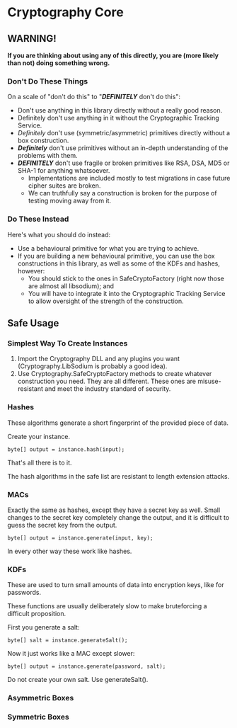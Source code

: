 # Cryptography Core

## WARNING!

**If you are thinking about using any of this directly, you are (more likely than not) doing something wrong.**



### Don't Do These Things

On a scale of "don't do this" to "***DEFINITELY*** don't do this":

- Don't use anything in this library directly without a really good reason.
- Definitely don't use anything in it without the Cryptographic Tracking Service.
- *Definitely* don't use (symmetric/asymmetric) primitives directly without a box construction.
- ***Definitely*** don't use primitives without an in-depth understanding of the problems with them.
- ***DEFINITELY*** don't use fragile or broken primitives like RSA, DSA, MD5 or SHA-1 for anything whatsoever.
  - Implementations are included mostly to test migrations in case future cipher suites are broken.
  - We can truthfully say a construction is broken for the purpose of testing moving away from it.



### Do These Instead

Here's what you should do instead:

- Use a behavioural primitive for what you are trying to achieve.
- If you are building a new behavioural primitive, you can use the box constructions in this library, as well as some of the KDFs and hashes, however:
  - You should stick to the ones in SafeCryptoFactory (right now those are almost all libsodium); and
  - You will have to integrate it into the Cryptographic Tracking Service to allow oversight of the strength of the construction.



## Safe Usage

### Simplest Way To Create Instances

1. Import the Cryptography DLL and any plugins you want (Cryptography.LibSodium is probably a good idea).
2. Use Cryptography.SafeCryptoFactory methods to create whatever construction you need. They are all different. These ones are misuse-resistant and meet the industry standard of security.

### Hashes

These algorithms generate a short fingerprint of the provided piece of data.

Create your instance.

`byte[] output = instance.hash(input);`

That's all there is to it.

The hash algorithms in the safe list are resistant to length extension attacks.

### MACs

Exactly the same as hashes, except they have a secret key as well. Small changes to the secret key completely change the output, and it is difficult to guess the secret key from the output.

`byte[] output = instance.generate(input, key);`

In every other way these work like hashes.

### KDFs

These are used to turn small amounts of data into encryption keys, like for passwords.

These functions are usually deliberately slow to make bruteforcing a difficult proposition.

First you generate a salt:

`byte[] salt = instance.generateSalt();`

Now it just works like a MAC except slower:

`byte[] output = instance.generate(password, salt);`

Do not create your own salt. Use generateSalt().

### Asymmetric Boxes

### Symmetric Boxes

